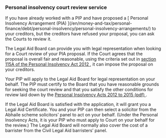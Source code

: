 ###  Personal insolvency court review service

If you have already worked with a PIP and have proposed a [ Personal
Insolvency Arrangement (PIA) ](/en/money-and-tax/personal-
finance/debt/personal-insolvency/personal-insolvency-arrangements/) to your
creditors, but the creditors have refused your proposal, you can ask the
Courts to review it.

The Legal Aid Board can provide you with legal representation when looking for
a Court review of your PIA proposal. If the Court agrees that the proposal is
overall fair and reasonable, using the criteria set out in [ section 115A of
the Personal Insolvency Act 2012
](http://www.irishstatutebook.ie/eli/2015/act/32/section/21/enacted/en/html#sec21)
, it can impose the proposal on your creditors.

Your PIP will apply to the Legal Aid Board for legal representation on your
behalf. The PIP must certify to the Board that you have reasonable grounds for
seeking the court review and that you satisfy the other conditions for review
laid down by the [ Personal Insolvency Acts 2012 to 2015 (pdf)
](http://www.lawreform.ie/_fileupload/RevisedActs/WithAnnotations/en_act_2012_0044.PDF)
.

If the Legal Aid Board is satisfied with the application, it will grant you a
Legal Aid Certificate. You and your PIP can then select a solicitor from the
Abhaile scheme solicitors’ panel to act on your behalf. (Under the Personal
Insolvency Acts, it is your PIP who must apply to Court on your behalf for the
review.) The Legal Aid Board will normally also cover the cost of a barrister
from the Civil Legal Aid barristers’ panel.
